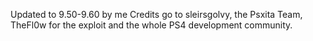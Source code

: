 Updated to 9.50-9.60 by me
Credits go to sleirsgolvy, the Psxita Team, TheFl0w for the exploit and the whole PS4 development community.

